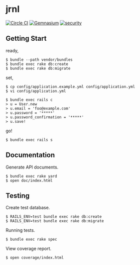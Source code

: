 jrnl
====

[![Circle CI](https://circleci.com/gh/juno/jrnl.svg?style=svg)](https://circleci.com/gh/juno/jrnl)
[![Gemnasium](https://gemnasium.com/juno/jrnl.png)](https://gemnasium.com/juno/jrnl/)
[![security](https://hakiri.io/github/juno/jrnl/master.svg)](https://hakiri.io/github/juno/jrnl/master)

Getting Start
-------------

ready,

    $ bundle --path vendor/bundles
    $ bundle exec rake db:create
    $ bundle exec rake db:migrate

set,

    $ cp config/application.example.yml config/application.yml
    $ vi config/application.yml

    $ bundle exec rails c
    > u = User.new
    > u.email = 'foo@example.com'
    > u.password = '*****'
    > u.password_confirmation = '*****'
    > u.save!

go!

    $ bundle exec rails s

Documentation
-------------

Generate API documents.

    $ bundle exec rake yard
    $ open doc/index.html

Testing
-------

Create test database.

    $ RAILS_ENV=test bundle exec rake db:create
    $ RAILS_ENV=test bundle exec rake db:migrate

Running tests.

    $ bundle exec rake spec

View coverage report.

    $ open coverage/index.html
